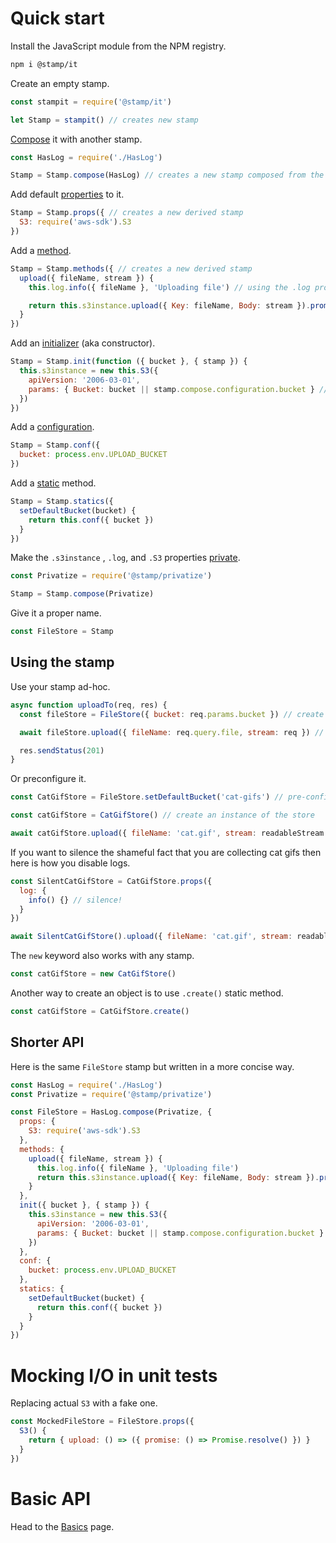 # Quick start

Install the JavaScript module from the NPM registry.

```bash
npm i @stamp/it
```

Create an empty stamp.

```js
const stampit = require('@stamp/it')

let Stamp = stampit() // creates new stamp
```

[Compose](/composition.md) it with another stamp.

```js
const HasLog = require('./HasLog')

Stamp = Stamp.compose(HasLog) // creates a new stamp composed from the two
```

Add default [properties](/properties.md) to it.

```js
Stamp = Stamp.props({ // creates a new derived stamp
  S3: require('aws-sdk').S3
})
```

Add a [method](/methods.md).

```js
Stamp = Stamp.methods({ // creates a new derived stamp
  upload({ fileName, stream }) {
    this.log.info({ fileName }, 'Uploading file') // using the .log property composed in the beginning

    return this.s3instance.upload({ Key: fileName, Body: stream }).promise() // using .s3instance, see below
  }
})
```

Add an [initializer](/initializers.md) \(aka constructor\).

```js
Stamp = Stamp.init(function ({ bucket }, { stamp }) {
  this.s3instance = new this.S3({ 
    apiVersion: '2006-03-01', 
    params: { Bucket: bucket || stamp.compose.configuration.bucket } // using configuration.bucket, see below
  })
})
```

Add a [configuration](/configuration.md).

```js
Stamp = Stamp.conf({
  bucket: process.env.UPLOAD_BUCKET
})
```

Add a [static](/static-properties.md) method.

```js
Stamp = Stamp.statics({
  setDefaultBucket(bucket) {
    return this.conf({ bucket })
  }
})
```

Make the `.s3instance` , `.log`, and `.S3` properties [private](/stampprivatize.md).

```js
const Privatize = require('@stamp/privatize')

Stamp = Stamp.compose(Privatize)
```

Give it a proper name.

```js
const FileStore = Stamp
```

## Using the stamp

Use your stamp ad-hoc.

```js
async function uploadTo(req, res) {
  const fileStore = FileStore({ bucket: req.params.bucket }) // create instance

  await fileStore.upload({ fileName: req.query.file, stream: req }) // use the method declared above

  res.sendStatus(201)
}
```

Or preconfigure it.

```js
const CatGifStore = FileStore.setDefaultBucket('cat-gifs') // pre-configuring the bucket name

const catGifStore = CatGifStore() // create an instance of the store

await catGifStore.upload({ fileName: 'cat.gif', stream: readableStream })
```

If you want to silence the shameful fact that you are collecting cat gifs then here is how you disable logs.

```js
const SilentCatGifStore = CatGifStore.props({
  log: {
    info() {} // silence!
  }
})

await SilentCatGifStore().upload({ fileName: 'cat.gif', stream: readableStream })
```

The `new` keyword also works with any stamp.

```js
const catGifStore = new CatGifStore()
```

Another way to create an object is to use `.create()` static method.

```js
const catGifStore = CatGifStore.create()
```

## Shorter API

Here is the same `FileStore` stamp but written in a more concise way.

```js
const HasLog = require('./HasLog')
const Privatize = require('@stamp/privatize')

const FileStore = HasLog.compose(Privatize, {
  props: {
    S3: require('aws-sdk').S3
  },
  methods: {
    upload({ fileName, stream }) {
      this.log.info({ fileName }, 'Uploading file')
      return this.s3instance.upload({ Key: fileName, Body: stream }).promise()
    }
  },
  init({ bucket }, { stamp }) {
    this.s3instance = new this.S3({ 
      apiVersion: '2006-03-01', 
      params: { Bucket: bucket || stamp.compose.configuration.bucket }
    })
  },
  conf: {
    bucket: process.env.UPLOAD_BUCKET
  },
  statics: {
    setDefaultBucket(bucket) {
      return this.conf({ bucket })
    }
  }
})
```

# Mocking I/O in unit tests

Replacing actual `S3` with a fake one.

```js
const MockedFileStore = FileStore.props({
  S3() {
    return { upload: () => ({ promise: () => Promise.resolve() }) }
  }
})
```

# Basic API

Head to the [Basics](/basics.md) page.

